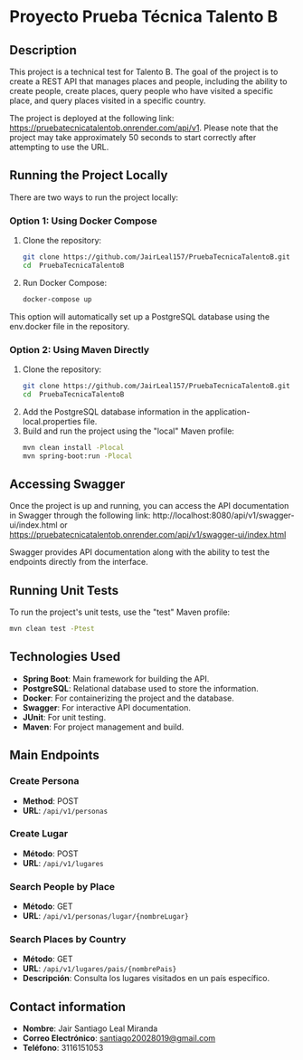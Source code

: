 # Proyecto Prueba Técnica Talento B

## Description

This project is a technical test for Talento B. The goal of the project is to create a REST API that manages places and people, including the ability to create people, create places, query people who have visited a specific place, and query places visited in a specific country.

The project is deployed at the following link: https://pruebatecnicatalentob.onrender.com/api/v1. Please note that the project may take approximately 50 seconds to start correctly after attempting to use the URL.
## Running the Project Locally

There are two ways to run the project locally:

### Option 1: Using Docker Compose

1. Clone the repository:
   ```sh
   git clone https://github.com/JairLeal157/PruebaTecnicaTalentoB.git
   cd  PruebaTecnicaTalentoB
   ```

2. Run Docker Compose:
   ```sh
   docker-compose up
   ```

This option will automatically set up a PostgreSQL database using the env.docker file in the repository.

### Option 2: Using Maven Directly


1. Clone the repository:
   ```sh
   git clone https://github.com/JairLeal157/PruebaTecnicaTalentoB.git
   cd  PruebaTecnicaTalentoB
   ```
2. Add the PostgreSQL database information in the application-local.properties file.
3. Build and run the project using the "local" Maven profile:
   ```sh
   mvn clean install -Plocal
   mvn spring-boot:run -Plocal
   ```

## Accessing Swagger

Once the project is up and running, you can access the API documentation in Swagger through the following link:
http://localhost:8080/api/v1/swagger-ui/index.html
or
https://pruebatecnicatalentob.onrender.com/api/v1/swagger-ui/index.html

Swagger provides API documentation along with the ability to test the endpoints directly from the interface.


## Running Unit Tests

To run the project's unit tests, use the "test" Maven profile:

```sh
mvn clean test -Ptest
```


## Technologies Used

- **Spring Boot**: Main framework for building the API.
- **PostgreSQL**: Relational database used to store the information.
- **Docker**: For containerizing the project and the database.
- **Swagger**: For interactive API documentation.
- **JUnit**: For unit testing.
- **Maven**: For project management and build.

## Main Endpoints

### Create Persona


- **Method**: POST
- **URL**: `/api/v1/personas`


### Create Lugar

- **Método**: POST
- **URL**: `/api/v1/lugares`

### Search People by Place

- **Método**: GET
- **URL**: `/api/v1/personas/lugar/{nombreLugar}`

### Search Places by Country

- **Método**: GET
- **URL**: `/api/v1/lugares/pais/{nombrePais}`
- **Descripción**: Consulta los lugares visitados en un país específico.



## Contact information

- **Nombre**: Jair Santiago Leal Miranda
- **Correo Electrónico**: santiago20028019@gmail.com
- **Teléfono**: 3116151053


